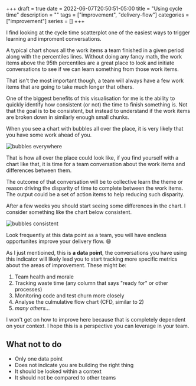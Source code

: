 +++ 
draft = true
date = 2022-06-07T20:50:51-05:00
title = "Using cycle time"
description = ""
tags = ["improvement", "delivery-flow"]
categories = ["improvement"]
series = []
+++

I find looking at the cycle time scatterplot one of the easiest ways to trigger
learning and improment conversations.

A typical chart shows all the work items a team finished in a given period along
with the percentiles lines. Without doing any fancy math, the work items above
the 95th percentiles are a great place to look and initiate conversations to
see if we can learn something from those work items.

That isn't the most important though, a team will always have a few work items
that are going to take much longer that others.

One of the biggest benefits of this visualisation for me is the ability to
quickly identify how consistent (or not) the time to finish something is. Not
that the goal is to be consistent, but instead to understand if the work items
are broken down in similarly enough small chunks.

When you see a chart with bubbles all over the place, it is very likely that you
have some work ahead of you.

![bubbles everywhere](/images/cycle-time-everywhere.png)

That is how all over the place could look like, if you find yourself with a
chart like that, it is time for a team conversation about the work items and
differences between them.

The outcome of that conversation will be to collective learn the theme or reason
driving the disparity of time to complete between the work items. The output
could be a set of action items to help reducing such disparity.

After a few weeks you should start seeing some differences in the chart. I
consider something like the chart below consistent.

![bubbles consistent](/images/cycle-time-consistent.png)

Look frequently at this data point as a team, you will have endless opportunites
improve your delivery flow. :smile:

As I just mentioined, this is **a data point**, the conversations you have using
this indicator will likely lead you to start tracking more specific metrics
about the areas of improvement. These might be:

1. Team health and morale
1. Tracking waste time (any column that says "ready for" or other processes)
1. Monitoring code and test churn more closely
1. Analyse the culmulative flow chart (CFD, similar to 2)
1. _many others..._

I won't get on how to improve here because that is completely dependent on your
context. I hope this is a perspective you can leverage in your team.

## What not to do

- Only one data point
- Does not indicate you are building the right thing
- It should be looked within a context
- It should not be compared to other teams
